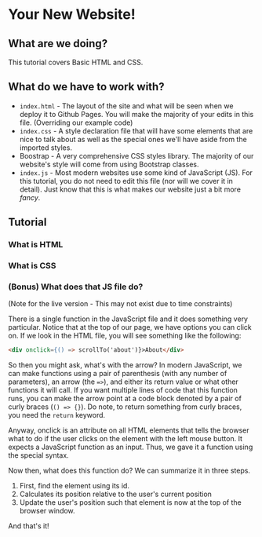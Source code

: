 # Your New Website!

## What are we doing?
This tutorial covers Basic HTML and CSS.

## What do we have to work with?
- `index.html` - The layout of the site and what will be seen when we deploy it to Github Pages. You will make the majority of your edits in this file. (Overriding our example code)
- `index.css` - A style declaration file that will have some elements that are nice to talk about as well as the special ones we'll have aside from the imported styles.
- Boostrap - A very comprehensive CSS styles library. The majority of our website's style will come from using Bootstrap classes.
- `index.js` - Most modern websites use some kind of JavaScript (JS). For this tutorial, you do not need to edit this file (nor will we cover it in detail). Just know that this is what makes our website just a bit more *fancy*.

## Tutorial
### What is HTML
### What is CSS

### (Bonus) What does that JS file do?
(Note for the live version - This may not exist due to time constraints)

There is a single function in the JavaScript file and it does something very particular. Notice that at the top of our page, we have options you can click on. If we look in the HTML file, you will see something like the following:
```html
<div onclick={() => scrollTo('about')}>About</div>
```
So then you might ask, what's with the arrow? In modern JavaScript, we can make functions using a pair of parenthesis (with any number of parameters), an arrow (the `=>`), and either its return value or what other functions it will call. If you want multiple lines of code that this function runs, you can make the arrow point at a code block denoted by a pair of curly braces (`() => {}`). Do note, to return something from curly braces, you need the `return` keyword.

Anyway, onclick is an attribute on all HTML elements that tells the browser what to do if the user clicks on the element with the left mouse button. It expects a JavaScript function as an input. Thus, we gave it a function using the special syntax.

Now then, what does this function do? We can summarize it in three steps.
1. First, find the element using its id.
2. Calculates its position relative to the user's current position
3. Update the user's position such that element is now at the top of the browser window.

And that's it!